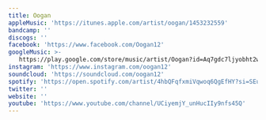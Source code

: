 ```yaml
---
title: Oogan
appleMusic: 'https://itunes.apple.com/artist/oogan/1453232559'
bandcamp: ''
discogs: ''
facebook: 'https://www.facebook.com/Oogan12'
googleMusic: >-
   https://play.google.com/store/music/artist/Oogan?id=Aq7gdc7ljyobht2whw3keo3542i
instagram: 'https://www.instagram.com/oogan12'
soundcloud: 'https://soundcloud.com/oogan12'
spotify: 'https://open.spotify.com/artist/4hbQFqfxmiVqwoq6QgEfHY?si=SEu5LM2JTiq_x9x2lS3oKg'
twitter: ''
website: ''
youtube: 'https://www.youtube.com/channel/UCiyemjY_unHucIIy9nfs45Q'
---
```

